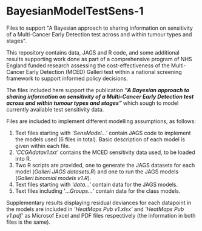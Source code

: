 # BayesianModelTestSens-1
Files to support "A Bayesian approach to sharing information on sensitivity of a Multi-Cancer Early Detection test across and within tumour types and stages".

This repository contains data, JAGS and R code, and some additional results supporting work done as part of a comprehensive program of NHS England funded research 
assessing the cost-effectiveness of the Multi-Cancer Early Detection (MCED) Galleri test within a national screening framework to support informed policy decisions.

The files included here support the publication ***"A Bayesian approach to sharing information on sensitivity of a Multi-Cancer Early Detection test across and within tumour types and stages"***
which sough to model currently available test sensitivity data.

Files are included to implement different modelling assumptions, as follows:

1. Text files starting with _'SensModel...'_ contain JAGS code to implement the models used (6 files in total). Basic description of each model is given within each file.
2. _'CCGAdatav1.txt'_ contains the MCED sensitivity data used, to be loaded into R.
3. Two R scripts are provided, one to generate the JAGS datasets for each model (_Galleri JAGS datasets.R_) and one to run the JAGS models (_Galleri binomial models v1.R_).
4. Text files starting with _'data...'_ contain data for the JAGS models.
5. Text files including '_...Groups..._' contain data for the class models.

Supplementary results displaying residual deviances for each datapoint in the models are included in _'HeatMaps Pub v1.xlsx'_ and _'HeatMaps Pub v1.pdf'_ as Microsof Excel and PDF files respectively 
(the information in both files is the same).
